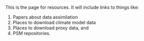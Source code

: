 
This is the page for resources. It will include links to things like:

1. Papers about data assimilation
2. Places to download climate model data
3. Places to download proxy data, and
4. PSM repositories.
